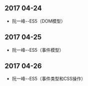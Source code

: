 ## 2017 04-24
* 阮一峰--ES5（DOM模型）

## 2017 04-25
* 阮一峰--ES5（事件模型）

## 2017 04-26
* 阮一峰--ES5（事件类型和CSS操作）

